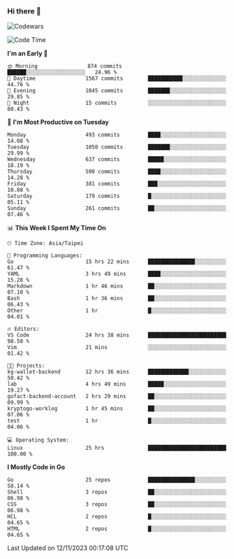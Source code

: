 ### Hi there 👋

![Codewars](https://www.codewars.com/users/omegaatt36/badges/small)

<!--START_SECTION:waka-->
![Code Time](http://img.shields.io/badge/Code%20Time-1%2C930%20hrs%2044%20mins-blue)

**I'm an Early 🐤** 

```text
🌞 Morning                874 commits         ██████░░░░░░░░░░░░░░░░░░░   24.96 % 
🌆 Daytime                1567 commits        ███████████░░░░░░░░░░░░░░   44.76 % 
🌃 Evening                1045 commits        ███████░░░░░░░░░░░░░░░░░░   29.85 % 
🌙 Night                  15 commits          ░░░░░░░░░░░░░░░░░░░░░░░░░   00.43 % 
```
📅 **I'm Most Productive on Tuesday** 

```text
Monday                   493 commits         ████░░░░░░░░░░░░░░░░░░░░░   14.08 % 
Tuesday                  1050 commits        ███████░░░░░░░░░░░░░░░░░░   29.99 % 
Wednesday                637 commits         █████░░░░░░░░░░░░░░░░░░░░   18.19 % 
Thursday                 500 commits         ████░░░░░░░░░░░░░░░░░░░░░   14.28 % 
Friday                   381 commits         ███░░░░░░░░░░░░░░░░░░░░░░   10.88 % 
Saturday                 179 commits         █░░░░░░░░░░░░░░░░░░░░░░░░   05.11 % 
Sunday                   261 commits         ██░░░░░░░░░░░░░░░░░░░░░░░   07.46 % 
```


📊 **This Week I Spent My Time On** 

```text
🕑︎ Time Zone: Asia/Taipei

💬 Programming Languages: 
Go                       15 hrs 22 mins      ███████████████░░░░░░░░░░   61.47 % 
YAML                     3 hrs 49 mins       ████░░░░░░░░░░░░░░░░░░░░░   15.28 % 
Markdown                 1 hr 46 mins        ██░░░░░░░░░░░░░░░░░░░░░░░   07.10 % 
Bash                     1 hr 36 mins        ██░░░░░░░░░░░░░░░░░░░░░░░   06.43 % 
Other                    1 hr                █░░░░░░░░░░░░░░░░░░░░░░░░   04.01 % 

🔥 Editors: 
VS Code                  24 hrs 38 mins      █████████████████████████   98.58 % 
Vim                      21 mins             ░░░░░░░░░░░░░░░░░░░░░░░░░   01.42 % 

🐱‍💻 Projects: 
kg-wallet-backend        12 hrs 36 mins      █████████████░░░░░░░░░░░░   50.42 % 
lab                      4 hrs 49 mins       █████░░░░░░░░░░░░░░░░░░░░   19.27 % 
gofact-backend-account   2 hrs 29 mins       ██░░░░░░░░░░░░░░░░░░░░░░░   09.99 % 
kryptogo-worklog         1 hr 45 mins        ██░░░░░░░░░░░░░░░░░░░░░░░   07.06 % 
test                     1 hr                █░░░░░░░░░░░░░░░░░░░░░░░░   04.06 % 

💻 Operating System: 
Linux                    25 hrs              █████████████████████████   100.00 % 
```

**I Mostly Code in Go** 

```text
Go                       25 repos            ███████████████░░░░░░░░░░   58.14 % 
Shell                    3 repos             ██░░░░░░░░░░░░░░░░░░░░░░░   06.98 % 
CSS                      3 repos             ██░░░░░░░░░░░░░░░░░░░░░░░   06.98 % 
HCL                      2 repos             █░░░░░░░░░░░░░░░░░░░░░░░░   04.65 % 
HTML                     2 repos             █░░░░░░░░░░░░░░░░░░░░░░░░   04.65 % 
```




 Last Updated on 12/11/2023 00:17:08 UTC
<!--END_SECTION:waka-->

<!--
**omegaatt36/omegaatt36** is a ✨ _special_ ✨ repository because its `README.md` (this file) appears on your GitHub profile.

Here are some ideas to get you started:

- 🔭 I’m currently working on ...
- 🌱 I’m currently learning ...
- 👯 I’m looking to collaborate on ...
- 🤔 I’m looking for help with ...
- 💬 Ask me about ...
- 📫 How to reach me: ...
- 😄 Pronouns: ...
- ⚡ Fun fact: ...
-->
